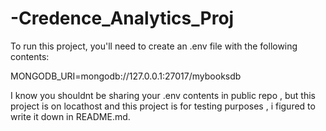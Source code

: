 # -Credence_Analytics_Proj

To run this project, you'll need to create an .env file with the following contents:

MONGODB_URI=mongodb://127.0.0.1:27017/mybooksdb

I know you shouldnt be sharing your .env contents in public repo , but this project is on locathost and this project is for testing purposes , 
i figured to write it down in README.md.  





